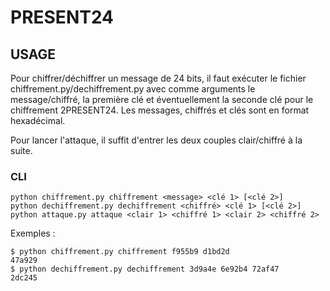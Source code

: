 # PRESENT24

## USAGE

Pour chiffrer/déchiffrer un message de 24 bits, il faut exécuter le fichier chiffrement.py/dechiffrement.py avec comme arguments le message/chiffré, la première clé et éventuellement la seconde clé pour le chiffrement 2PRESENT24. Les messages, chiffrés et clés sont en format hexadécimal.

Pour lancer l'attaque, il suffit d'entrer les deux couples clair/chiffré à la suite.

### CLI

    python chiffrement.py chiffrement <message> <clé 1> [<clé 2>]
    python dechiffrement.py dechiffrement <chiffré> <clé 1> [<clé 2>]
    python attaque.py attaque <clair 1> <chiffré 1> <clair 2> <chiffré 2>
    
Exemples :

    $ python chiffrement.py chiffrement f955b9 d1bd2d
    47a929
    $ python dechiffrement.py dechiffrement 3d9a4e 6e92b4 72af47
    2dc245
